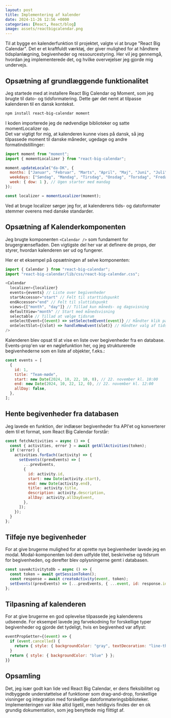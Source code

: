 ```yaml
---
layout: post
title: Implementering af kalender
date: 2024-11-26 12:56 +0000
categories: [React, React/blog]
image: assets/reactbigcalendar.png
---
```


Til at bygge en kalenderfunktion til projektet, valgte vi at bruge "React Big Calendar". Det er et kraftfuldt værktøj, der giver mulighed for at håndtere tidsplanlægning, begivenheder og ressourcestyring. Her vil jeg gennemgå, hvordan jeg implementerede det, og hvilke overvejelser jeg gjorde mig undervejs.

## Opsætning af grundlæggende funktionalitet

Jeg startede med at installere React Big Calendar og Moment, som jeg brugte til dato- og tidsformatering. Dette gør det nemt at tilpasse kalenderen til en dansk kontekst.

``` bash
npm install react-big-calendar moment
``` 

I koden importerede jeg de nødvendige biblioteker og satte momentLocalizer op.  
Det var vigtigt for mig, at kalenderen kunne vises på dansk, så jeg tilpassede moment til danske måneder, ugedage og andre formatindstillinger:

```javascript
import moment from "moment";
import { momentLocalizer } from "react-big-calendar";

moment.updateLocale("da-DK", {
  months: ["Januar", "Februar", "Marts", "April", "Maj", "Juni", "Juli", "August", "September", "Oktober", "November", "December"],
  weekdays: ["Søndag", "Mandag", "Tirsdag", "Onsdag", "Torsdag", "Fredag", "Lørdag"],
  week: { dow: 1 }, // Ugen starter med mandag
});

const localizer = momentLocalizer(moment);
```

Ved at bruge localizer sørger jeg for, at kalenderens tids- og datoformater stemmer overens med danske standarder.

## Opsætning af Kalenderkomponenten

Jeg brugte komponenten `<Calendar />` som fundament for brugergrænsefladen. Den vigtigste del her var at definere de props, der styrer, hvordan kalenderen ser ud og fungerer.

Her er et eksempel på opsætningen af selve komponenten:

```javascript
import { Calendar } from "react-big-calendar";
import "react-big-calendar/lib/css/react-big-calendar.css";

<Calendar
  localizer={localizer}
  events={events} // Liste over begivenheder
  startAccessor="start" // Felt til starttidspunkt
  endAccessor="end" // Felt til sluttidspunkt
  views={["month", "day"]} // Tillad kun måneds- og dagsvisning
  defaultView="month" // Start med månedsvisning
  selectable // Tillad at vælge tidsrum
  onSelectEvent={(event) => setSelectedEvent(event)} // Håndter klik på en begivenhed
  onSelectSlot={(slot) => handleNewEvent(slot)} // Håndter valg af tidsrum
/>
```

Kalenderen blev opsat til at vise en liste over begivenheder fra en database. Events-prop'en var en nøglefunktion her, og jeg strukturerede begivenhederne som en liste af objekter, f.eks.:

```javascript
const events = [
  {
    id: 1,
    title: "Team-møde",
    start: new Date(2024, 10, 22, 10, 0), // 22. november kl. 10:00
    end: new Date(2024, 10, 22, 12, 0), // 22. november kl. 12:00
    allDay: false,
  },
];
```

## Hente begivenheder fra databasen

Jeg lavede en funktion, der indlæser begivenheder fra API'et og konverterer dem til et format, som React Big Calendar forstår:

```javascript
const fetchActivities = async () => {
  const { activities, error } = await getAllActivities(token);
  if (!error) {
    activities.forEach((activity) => {
      setEvents((prevEvents) => [
        ...prevEvents,
        {
          id: activity.id,
          start: new Date(activity.start),
          end: new Date(activity.end),
          title: activity.title,
          description: activity.description,
          allDay: activity.allDayEvent,
        },
      ]);
    });
  }
};
```

## Tilføje nye begivenheder

For at give brugerne mulighed for at oprette nye begivenheder lavede jeg en modal. Modal-komponenten lod dem udfylde titel, beskrivelse og tidsrum for begivenheden, og derefter blev oplysningerne gemt i databasen.

```javascript
const saveActivitytoDb = async () => {
  const token = await getSessionToken();
  const response = await createActivity(event, token);
  setEvents((prevEvents) => [...prevEvents, { ...event, id: response.id }]);
};
```

## Tilpasning af kalenderen
For at give brugerne en god oplevelse tilpassede jeg kalenderens udseende. For eksempel lavede jeg farvekodning for forskellige typer begivenheder og gjorde det tydeligt, hvis en begivenhed var aflyst:

```javascript
eventPropGetter={(event) => {
  if (event.cancelled) {
    return { style: { backgroundColor: "gray", textDecoration: "line-through", opacity: 0.5 } };
  }
  return { style: { backgroundColor: "blue" } };
}}
```

## Opsamling
Det, jeg især godt kan lide ved React Big Calendar, er dens fleksibilitet og indbyggede understøttelse af funktioner som drag-and-drop, forskellige visninger og integration med forskellige datoformateringsbiblioteker. Implementeringen var ikke altid ligetil, men heldigvis findes der en ok grundig dokumentation, som jeg benyttede mig flittigt af.
